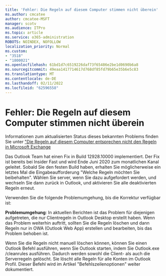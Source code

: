 ```yaml
---
title: 'Fehler: Die Regeln auf diesem Computer stimmen nicht überein'
ms.author: cmcatee
author: cmcatee-MSFT
manager: scotv
ms.audience: ITPro
ms.topic: article
ms.service: o365-administration
ROBOTS: NOINDEX, NOFOLLOW
localization_priority: Normal
ms.custom:
- "3518"
- "1800021"
ms.openlocfilehash: 61bd1d7c6519226daf73f65486e2be1d0690b6a8
ms.sourcegitcommit: 49eaa1417714617d768df85fd79b65e35b6e5c83
ms.translationtype: MT
ms.contentlocale: de-DE
ms.lasthandoff: 02/11/2022
ms.locfileid: "62596558"
---
```

# <a name="error-the-rules-on-this-computer-do-not-match"></a>Fehler: Die Regeln auf diesem Computer stimmen nicht überein

Informationen zum aktualisierten Status dieses bekannten Problems finden Sie unter ["Die Regeln auf diesem Computer entsprechen nicht den Regeln in Microsoft Exchange](https://support.office.com/article/d032e037-b224-429e-b325-633afde9b5f0)

Das Outlook Team hat einen Fix in Build 12928.10000 implementiert. Der Fix ist bereits bei Insider Fast und wird Ende Juni 2020 zum monatlichen Kanal geleitet. Sobald Sie den festen Build haben, erhalten Sie möglicherweise ein letztes Mal die Eingabeaufforderung "Welche Regeln möchten Sie beibehalten". Wählen Sie server, wenn Sie dazu aufgefordert werden, und wechseln Sie dann zurück in Outlook, und aktivieren Sie alle deaktivierten Regeln erneut.

Verwenden Sie die folgende Problemumgehung, bis die Korrektur verfügbar ist:

**Problemumgehung**: In aktuellen Berichten ist das Problem für diejenigen aufgetreten, die nur Clientregeln in Outlook Desktop erstellt haben. Wenn das Problem weiterhin auftritt, sollten Sie die Regeln löschen und dann Regeln nur in OWA (Outlook Web App) erstellen und bearbeiten, bis das Problem behoben ist.

Wenn Sie die Regeln nicht manuell löschen können, können Sie einen Outlook Befehl ausführen, wenn Sie Outlook starten, indem Sie Outlook.exe /cleanrules ausführen. Dadurch werden sowohl die Client- als auch die Serverregeln gelöscht. Sie löscht alle Regeln für alle Konten im Outlook Profil. Dieser Befehl wird im Artikel "Befehlszeilenoptionen" weiter dokumentiert.


